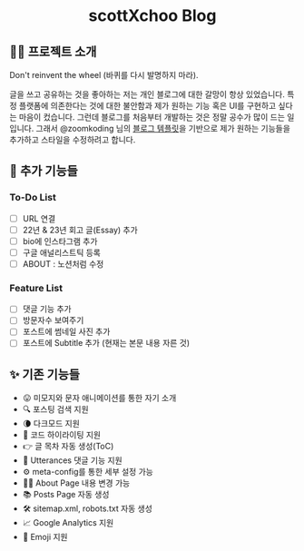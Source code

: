 <h1 align="center">
  scottXchoo Blog
</h1>

## 👋🏼 프로젝트 소개
Don't reinvent the wheel (바퀴를 다시 발명하지 마라).

글을 쓰고 공유하는 것을 좋아하는 저는 개인 블로그에 대한 갈망이 항상 있었습니다. 특정 플랫폼에 의존한다는 것에 대한 불안함과 제가 원하는 기능 혹은 UI를 구현하고 싶다는 마음이 컸습니다. 그런데 블로그를 처음부터 개발하는 것은 정말 공수가 많이 드는 일입니다. 그래서 @zoomkoding 님의 [블로그 템플릿](https://github.com/zoomkoding/zoomkoding-gatsby-blog)을 기반으로 제가 원하는 기능들을 추가하고 스타일을 수정하려고 합니다.

## 🚀 추가 기능들
### To-Do List
- [ ] URL 연결
- [ ] 22년 & 23년 회고 글(Essay) 추가
- [ ] bio에 인스타그램 추가
- [ ] 구글 애널리스트틱 등록
- [ ] ABOUT : 노션처럼 수정

### Feature List
- [ ] 댓글 기능 추가
- [ ] 방문자수 보여주기
- [ ] 포스트에 썸네일 사진 추가
- [ ] 포스트에 Subtitle 추가 (현재는 본문 내용 자른 것)

## ✨ 기존 기능들

- 😛 미모지와 문자 애니메이션를 통한 자기 소개
- 🔍 포스팅 검색 지원
- 🌘 다크모드 지원
- 💅 코드 하이라이팅 지원
- 👉 글 목차 자동 생성(ToC)
- 💬 Utterances 댓글 기능 지원
- ⚙️ meta-config를 통한 세부 설정 가능
- 👨‍💻 About Page 내용 변경 가능
- 📚 Posts Page 자동 생성
- 🛠 sitemap.xml, robots.txt 자동 생성
- 📈 Google Analytics 지원
- 🧢 Emoji 지원
